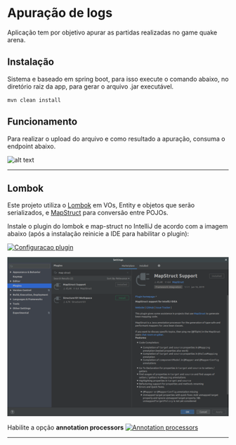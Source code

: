 # Apuração de logs

Aplicação tem por objetivo apurar as partidas realizadas no game quake arena.

## Instalação

Sistema e baseado em spring boot, para isso execute o comando abaixo, no diretório raiz da app,  para gerar o arquivo .jar executável.

```
mvn clean install
```

## Funcionamento

Para realizar o upload do arquivo e como resultado a apuração, consuma o endpoint abaixo.

![alt text](https://github.com/fabriciojacob211/quake/blob/master/src/main/resources/docs/exemplo_requisicao.png)

---
## Lombok
Este projeto utiliza o [Lombok](https://projectlombok.org/) em VOs, Entity e objetos que serão serializados, e [MapStruct](https://mapstruct.org/) para conversão entre POJOs.

Instale o plugin do lombok e map-struct no IntelliJ de acordo com a imagem abaixo (após a instalação reinicie a IDE para
 habilitar o plugin): 

[![Configuracao plugin][2]][2]

[![Configuracao plugin][3]][3]

Habilite a opção **annotation processors**
[![Annotation processors][1]][1]

  [1]: https://i.stack.imgur.com/vAHeL.png
  [2]: https://i.stack.imgur.com/kXvVB.png
  [3]: settings/map-struct-idea-plugin.png "Gradle map-struct plugin"
---  

